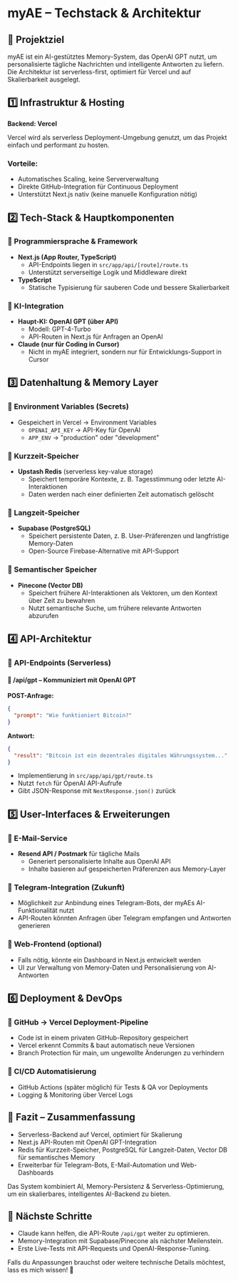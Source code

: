 # myAE – Techstack & Architektur

## 📌 Projektziel

myAE ist ein AI-gestütztes Memory-System, das OpenAI GPT nutzt, um personalisierte tägliche Nachrichten und intelligente Antworten zu liefern. Die Architektur ist serverless-first, optimiert für Vercel und auf Skalierbarkeit ausgelegt.

## 1️⃣ Infrastruktur & Hosting

**Backend: Vercel**

Vercel wird als serverless Deployment-Umgebung genutzt, um das Projekt einfach und performant zu hosten.

### Vorteile:

- Automatisches Scaling, keine Serververwaltung
- Direkte GitHub-Integration für Continuous Deployment
- Unterstützt Next.js nativ (keine manuelle Konfiguration nötig)

## 2️⃣ Tech-Stack & Hauptkomponenten

### 🔹 Programmiersprache & Framework

- **Next.js (App Router, TypeScript)**
  - API-Endpoints liegen in `src/app/api/[route]/route.ts`
  - Unterstützt serverseitige Logik und Middleware direkt
- **TypeScript**
  - Statische Typisierung für sauberen Code und bessere Skalierbarkeit

### 🔹 KI-Integration

- **Haupt-KI: OpenAI GPT (über API)**
  - Modell: GPT-4-Turbo
  - API-Routen in Next.js für Anfragen an OpenAI
- **Claude (nur für Coding in Cursor)**
  - Nicht in myAE integriert, sondern nur für Entwicklungs-Support in Cursor

## 3️⃣ Datenhaltung & Memory Layer

### 🔹 Environment Variables (Secrets)

- Gespeichert in Vercel → Environment Variables
  - `OPENAI_API_KEY` → API-Key für OpenAI
  - `APP_ENV` → "production" oder "development"

### 🔹 Kurzzeit-Speicher

- **Upstash Redis** (serverless key-value storage)
  - Speichert temporäre Kontexte, z. B. Tagesstimmung oder letzte AI-Interaktionen
  - Daten werden nach einer definierten Zeit automatisch gelöscht

### 🔹 Langzeit-Speicher

- **Supabase (PostgreSQL)**
  - Speichert persistente Daten, z. B. User-Präferenzen und langfristige Memory-Daten
  - Open-Source Firebase-Alternative mit API-Support

### 🔹 Semantischer Speicher

- **Pinecone (Vector DB)**
  - Speichert frühere AI-Interaktionen als Vektoren, um den Kontext über Zeit zu bewahren
  - Nutzt semantische Suche, um frühere relevante Antworten abzurufen

## 4️⃣ API-Architektur

### 🔹 API-Endpoints (Serverless)

#### 📍 /api/gpt – Kommuniziert mit OpenAI GPT

**POST-Anfrage:**

```json
{
  "prompt": "Wie funktioniert Bitcoin?"
}
```

**Antwort:**

```json
{
  "result": "Bitcoin ist ein dezentrales digitales Währungssystem..."
}
```

- Implementierung in `src/app/api/gpt/route.ts`
- Nutzt `fetch` für OpenAI API-Aufrufe
- Gibt JSON-Response mit `NextResponse.json()` zurück

## 5️⃣ User-Interfaces & Erweiterungen

### 🔹 E-Mail-Service

- **Resend API / Postmark** für tägliche Mails
  - Generiert personalisierte Inhalte aus OpenAI API
  - Inhalte basieren auf gespeicherten Präferenzen aus Memory-Layer

### 🔹 Telegram-Integration (Zukunft)

- Möglichkeit zur Anbindung eines Telegram-Bots, der myAEs AI-Funktionalität nutzt
- API-Routen könnten Anfragen über Telegram empfangen und Antworten generieren

### 🔹 Web-Frontend (optional)

- Falls nötig, könnte ein Dashboard in Next.js entwickelt werden
- UI zur Verwaltung von Memory-Daten und Personalisierung von AI-Antworten

## 6️⃣ Deployment & DevOps

### 🔹 GitHub → Vercel Deployment-Pipeline

- Code ist in einem privaten GitHub-Repository gespeichert
- Vercel erkennt Commits & baut automatisch neue Versionen
- Branch Protection für main, um ungewollte Änderungen zu verhindern

### 🔹 CI/CD Automatisierung

- GitHub Actions (später möglich) für Tests & QA vor Deployments
- Logging & Monitoring über Vercel Logs

## 📌 Fazit – Zusammenfassung

- Serverless-Backend auf Vercel, optimiert für Skalierung
- Next.js API-Routen mit OpenAI GPT-Integration
- Redis für Kurzzeit-Speicher, PostgreSQL für Langzeit-Daten, Vector DB für semantisches Memory
- Erweiterbar für Telegram-Bots, E-Mail-Automation und Web-Dashboards

Das System kombiniert AI, Memory-Persistenz & Serverless-Optimierung, um ein skalierbares, intelligentes AI-Backend zu bieten.

## 🔖 Nächste Schritte

- Claude kann helfen, die API-Route `/api/gpt` weiter zu optimieren.
- Memory-Integration mit Supabase/Pinecone als nächster Meilenstein.
- Erste Live-Tests mit API-Requests und OpenAI-Response-Tuning.

Falls du Anpassungen brauchst oder weitere technische Details möchtest, lass es mich wissen! 🚀

